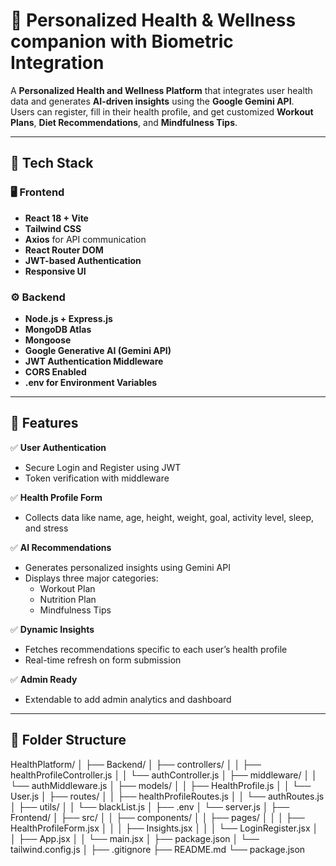 # 🧠 Personalized Health & Wellness companion with Biometric Integration

A **Personalized Health and Wellness Platform** that integrates user health data and generates **AI-driven insights** using the **Google Gemini API**.  
Users can register, fill in their health profile, and get customized **Workout Plans**, **Diet Recommendations**, and **Mindfulness Tips**.

---

## 🚀 Tech Stack

### 🖥️ Frontend
- **React 18 + Vite**
- **Tailwind CSS**
- **Axios** for API communication
- **React Router DOM**
- **JWT-based Authentication**
- **Responsive UI**

### ⚙️ Backend
- **Node.js + Express.js**
- **MongoDB Atlas**
- **Mongoose**
- **Google Generative AI (Gemini API)**
- **JWT Authentication Middleware**
- **CORS Enabled**
- **.env for Environment Variables**

---

## 🌟 Features

✅ **User Authentication**
- Secure Login and Register using JWT  
- Token verification with middleware  

✅ **Health Profile Form**
- Collects data like name, age, height, weight, goal, activity level, sleep, and stress  

✅ **AI Recommendations**
- Generates personalized insights using Gemini API  
- Displays three major categories:
  - Workout Plan  
  - Nutrition Plan  
  - Mindfulness Tips  

✅ **Dynamic Insights**
- Fetches recommendations specific to each user’s health profile  
- Real-time refresh on form submission  

✅ **Admin Ready**
- Extendable to add admin analytics and dashboard  

---

## 🧩 Folder Structure
HealthPlatform/
│
├── Backend/
│ ├── controllers/
│ │ ├── healthProfileController.js
│ │ └── authController.js
│ ├── middleware/
│ │ └── authMiddleware.js
│ ├── models/
│ │ ├── HealthProfile.js
│ │ └── User.js
│ ├── routes/
│ │ ├── healthProfileRoutes.js
│ │ └── authRoutes.js
│ ├── utils/
│ │ └── blackList.js
│ ├── .env
│ └── server.js
│
├── Frontend/
│ ├── src/
│ │ ├── components/
│ │ ├── pages/
│ │ │ ├── HealthProfileForm.jsx
│ │ │ ├── Insights.jsx
│ │ │ └── LoginRegister.jsx
│ │ ├── App.jsx
│ │ └── main.jsx
│ ├── package.json
│ └── tailwind.config.js
│
├── .gitignore
├── README.md
└── package.json
